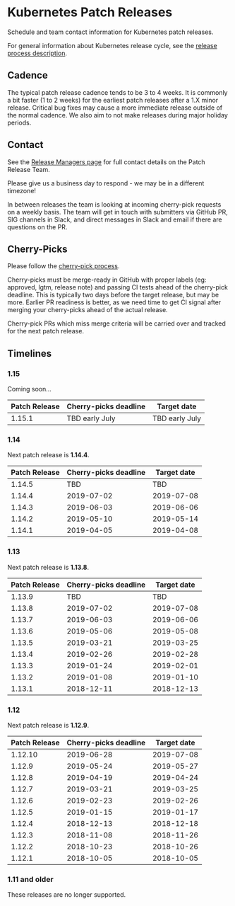# Kubernetes Patch Releases

Schedule and team contact information for Kubernetes patch releases.

For general information about Kubernetes release cycle, see the
[release process description].

## Cadence

The typical patch release cadence tends to be 3 to 4 weeks.  It is
commonly a bit faster (1 to 2 weeks) for the earliest patch releases
after a 1.X minor release.  Critical bug fixes may cause a more
immediate release outside of the normal cadence.  We also aim to not make
releases during major holiday periods.

## Contact

See the [Release Managers page][release-managers] for full contact details on the Patch Release Team.

Please give us a business day to respond - we may be in a different timezone!

In between releases the team is looking at incoming cherry-pick
requests on a weekly basis.  The team will get in touch with
submitters via GitHub PR, SIG channels in Slack, and direct messages
in Slack and email if there are questions on the PR.

## Cherry-Picks

Please follow the [cherry-pick process].

Cherry-picks must be merge-ready in GitHub with proper labels (eg:
approved, lgtm, release note) and passing CI tests ahead of the
cherry-pick deadline.  This is typically two days before the target
release, but may be more.  Earlier PR readiness is better, as we
need time to get CI signal after merging your cherry-picks ahead
of the actual release.

Cherry-pick PRs which miss merge criteria will be carried over and tracked
for the next patch release.

## Timelines

### 1.15

Coming soon...

| Patch Release | Cherry-picks deadline | Target date |
| --- | --- | --- |
| 1.15.1 | TBD early July | TBD early July |


### 1.14

Next patch release is **1.14.4**.

| Patch Release | Cherry-picks deadline | Target date |
| --- | --- | --- |
| 1.14.5 | TBD  | TBD |
| 1.14.4 | 2019-07-02 | 2019-07-08 |
| 1.14.3 | 2019-06-03 | 2019-06-06 |
| 1.14.2 | 2019-05-10 | 2019-05-14 |
| 1.14.1 | 2019-04-05 | 2019-04-08 |


### 1.13

Next patch release is **1.13.8**.

| Patch Release | Cherry-picks deadline | Target date |
| --- | --- | --- |
| 1.13.9 | TBD | TBD |
| 1.13.8 | 2019-07-02 | 2019-07-08 |
| 1.13.7 | 2019-06-03 | 2019-06-06 |
| 1.13.6 | 2019-05-06 | 2019-05-08 |
| 1.13.5 | 2019-03-21 | 2019-03-25 |
| 1.13.4 | 2019-02-26 | 2019-02-28 |
| 1.13.3 | 2019-01-24 | 2019-02-01 |
| 1.13.2 | 2019-01-08 | 2019-01-10 |
| 1.13.1 | 2018-12-11 | 2018-12-13 |


### 1.12

Next patch release is **1.12.9**.

| Patch Release | Cherry-picks deadline | Target date |
| --- | --- | --- |
| 1.12.10 | 2019-06-28 | 2019-07-08 |
| 1.12.9 | 2019-05-24 | 2019-05-27 |
| 1.12.8 | 2019-04-19 | 2019-04-24 |
| 1.12.7 | 2019-03-21 | 2019-03-25 |
| 1.12.6 | 2019-02-23 | 2019-02-26 |
| 1.12.5 | 2019-01-15 | 2019-01-17 |
| 1.12.4 | 2018-12-13 | 2018-12-18 |
| 1.12.3 | 2018-11-08 | 2018-11-26 |
| 1.12.2 | 2018-10-23 | 2018-10-26 |
| 1.12.1 | 2018-10-05 | 2018-10-05 |


### 1.11 and older

These releases are no longer supported.

[cherry-pick process]: https://git.k8s.io/community/contributors/devel/sig-release/cherry-picks.md
[release-managers]: /release-managers.md
[release process description]: https://git.k8s.io/community/contributors/devel/sig-release/release.md
